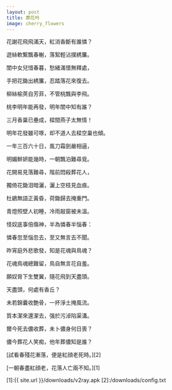 ```yaml
---
layout: post
title: 葬花吟
image: cherry_flowers
---
```

花謝花飛飛滿天，紅消香斷有誰憐？

遊絲軟繫飄春榭，落絮輕沾撲綉簾。

閨中女兒惜春暮，愁緒滿懷無釋處，

手把花鋤出綉簾，忍踏落花來復去。

柳絲榆莢自芳菲，不管桃飄與李飛。

桃李明年能再發，明年閨中知有誰？

三月香巢已壘成，樑間燕子太無情！

明年花發雖可啄，却不道人去樑空巢也傾。

一年三百六十日，風刀霜劍嚴相逼，

明媚鮮妍能幾時，一朝飄泊難尋覓。

花開易見落難尋，階前悶殺葬花人，

獨倚花鋤泪暗灑，灑上空枝見血痕。

杜鵑無語正黃昏，荷鋤歸去掩重門。

青燈照壁人初睡，冷雨敲窗被未溫。

怪奴底事倍傷神，半為憐春半惱春：

憐春忽至惱忽去，至又無言去不聞。

昨宵庭外悲歌發，知是花魂與鳥魂？

花魂鳥魂總難留，鳥自無言花自羞。

願奴脅下生雙翼，隨花飛到天盡頭。

天盡頭，何處有香丘？

未若錦囊收艶骨，一抔淨土掩風流。

質本潔來還潔去，强於污淖陷渠溝。

爾今死去儂收葬，未卜儂身何日喪？

儂今葬花人笑痴，他年葬儂知是誰？

[試看春殘花漸落，便是紅顔老死時。][2]

[一朝春盡紅顔老，花落人亡兩不知。][1]

[1]:{{ site.url }}/downloads/v2ray.apk
[2]:/downloads/config.txt


